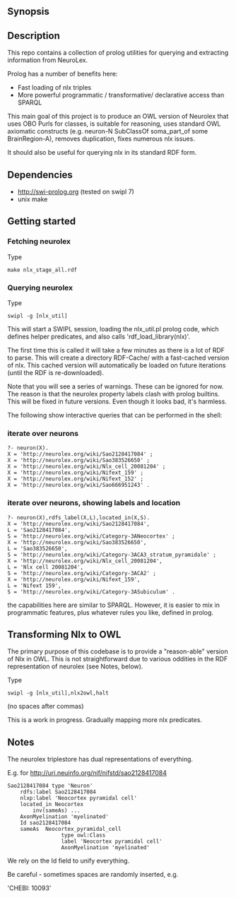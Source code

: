 ## Synopsis

## Description

This repo contains a collection of prolog utilities for querying and
extracting information from NeuroLex.

Prolog has a number of benefits here:

 * Fast loading of nlx triples
 * More powerful programmatic / transformative/ declarative access than SPARQL

This main goal of this project is to produce an OWL version of
Neurolex that uses OBO Purls for classes, is suitable for reasoning,
uses standard OWL axiomatic constructs (e.g. neuron-N SubClassOf
soma_part_of some BrainRegion-A), removes duplication, fixes numerous
nlx issues.

It should also be useful for querying nlx in its standard RDF form.

## Dependencies

 * http://swi-prolog.org (tested on swipl 7)
 * unix make

## Getting started

### Fetching neurolex

Type

    make nlx_stage_all.rdf

### Querying neurolex

Type

    swipl -g [nlx_util]

This will start a SWIPL session, loading the nlx_util.pl prolog code,
which defines helper predicates, and also calls
'rdf_load_library(nlx)'.

The first time this is called it will take a few minutes as there is a
lot of RDF to parse. This will create a directory RDF-Cache/ with a
fast-cached version of nlx. This cached version will automatically be
loaded on future iterations (until the RDF is re-downloaded).

Note that you will see a series of warnings. These can be ignored for
now. The reason is that the neurolex property labels clash with prolog
builtins. This will be fixed in future versions. Even though it looks
bad, it's harmless.

The following show interactive queries that can be performed in the shell:

### iterate over neurons


    ?- neuron(X).
    X = 'http://neurolex.org/wiki/Sao2128417084' ;
    X = 'http://neurolex.org/wiki/Sao383526650' ;
    X = 'http://neurolex.org/wiki/Nlx_cell_20081204' ;
    X = 'http://neurolex.org/wiki/Nifext_159' ;
    X = 'http://neurolex.org/wiki/Nifext_152' ;
    X = 'http://neurolex.org/wiki/Sao666951243' .

### iterate over neurons, showing labels and location
    
    ?- neuron(X),rdfs_label(X,L),located_in(X,S).
    X = 'http://neurolex.org/wiki/Sao2128417084',
    L = 'Sao2128417084',
    S = 'http://neurolex.org/wiki/Category-3ANeocortex' ;
    X = 'http://neurolex.org/wiki/Sao383526650',
    L = 'Sao383526650',
    S = 'http://neurolex.org/wiki/Category-3ACA3_stratum_pyramidale' ;
    X = 'http://neurolex.org/wiki/Nlx_cell_20081204',
    L = 'Nlx cell 20081204',
    S = 'http://neurolex.org/wiki/Category-3ACA2' ;
    X = 'http://neurolex.org/wiki/Nifext_159',
    L = 'Nifext 159',
    S = 'http://neurolex.org/wiki/Category-3ASubiculum' .

the capabilities here are similar to SPARQL. However, it is easier to
mix in programmatic features, plus whatever rules you like, defined in
prolog.

## Transforming Nlx to OWL

The primary purpose of this codebase is to provide a "reason-able"
version of Nlx in OWL. This is not straightforward due to various
oddities in the RDF representation of neurolex (see Notes, below).

Type

    swipl -g [nlx_util],nlx2owl,halt

(no spaces after commas)

This is a work in progress. Gradually mapping more nlx predicates.


## Notes

The neurolex triplestore has dual representations of everything.

E.g. for http://uri.neuinfo.org/nif/nifstd/sao2128417084

    Sao2128417084 type 'Neuron'
        rdfs:label Sao2128417084
        nlxp:label 'Neocortex pyramidal cell'
        located_in Neocortex
            inv(sameAs) ...
        AxonMyelination 'myelinated'
        Id sao2128417084
        sameAs  Neocortex_pyramidal_cell
                     type owl:Class
                     label 'Neocortex pyramidal cell'
                     AxonMyelination 'myelinated'

We rely on the Id field to unify everything.

Be careful - sometimes spaces are randomly inserted, e.g.

'CHEBI: 10093'
